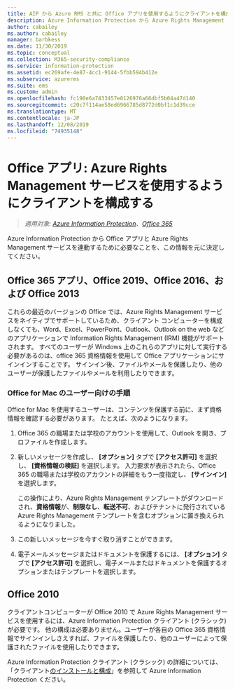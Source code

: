 ```yaml
---
title: AIP から Azure RMS と共に Office アプリを使用するようにクライアントを構成する
description: Azure Information Protection から Azure Rights Management サービスを使用する Office アプリケーションを構成するための、管理者向けの情報と手順です。
author: cabailey
ms.author: cabailey
manager: barbkess
ms.date: 11/30/2019
ms.topic: conceptual
ms.collection: M365-security-compliance
ms.service: information-protection
ms.assetid: ec269afe-4e87-4cc1-9144-5fbb594b412e
ms.subservice: azurerms
ms.suite: ems
ms.custom: admin
ms.openlocfilehash: fc190e6a7433457e0126976a66dbf5b04a47d140
ms.sourcegitcommit: c20c7f114ae58ed6966785d8772d0bf1c1d39cce
ms.translationtype: MT
ms.contentlocale: ja-JP
ms.lasthandoff: 12/08/2019
ms.locfileid: "74935148"
---
```

# <a name="office-apps-configuration-for-clients-to-use-the-azure-rights-management-service"></a>Office アプリ: Azure Rights Management サービスを使用するようにクライアントを構成する

>*適用対象: [Azure Information Protection](https://azure.microsoft.com/pricing/details/information-protection)、[Office 365](https://download.microsoft.com/download/E/C/F/ECF42E71-4EC0-48FF-AA00-577AC14D5B5C/Azure_Information_Protection_licensing_datasheet_EN-US.pdf)*


Azure Information Protection から Office アプリと Azure Rights Management サービスを連動するために必要なことを、この情報を元に決定してください。

## <a name="office365-apps-office-2019-office-2016-and-office-2013"></a>Office 365 アプリ、Office 2019、Office 2016、および Office 2013
これらの最近のバージョンの Office では、Azure Rights Management サービスをネイティブでサポートしているため、クライアント コンピューターを構成しなくても、Word、Excel、PowerPoint、Outlook、Outlook on the web などのアプリケーションで Information Rights Management (IRM) 機能がサポートされます。 すべてのユーザーが Windows 上のこれらのアプリに対して実行する必要があるのは、office 365 資格情報を使用して Office アプリケーションにサインインすることです。 サインイン後、ファイルやメールを保護したり、他のユーザーが保護したファイルやメールを利用したりできます。

### <a name="user-instructions-for-office-for-mac"></a>Office for Mac のユーザー向けの手順

Office for Mac を使用するユーザーは、コンテンツを保護する前に、まず資格情報を確認する必要があります。 たとえば、次のようになります。

1. Office 365 の職場または学校のアカウントを使用して、Outlook を開き、プロファイルを作成します。 

2. 新しいメッセージを作成し、 **[オプション]** タブで **[アクセス許可]** を選択し、 **[資格情報の検証]** を選択します。 入力要求が表示されたら、Office 365 の職場または学校のアカウントの詳細をもう一度指定し、 **[サインイン]** を選択します。
    
    この操作により、Azure Rights Management テンプレートがダウンロードされ、**資格情報**が、**制限なし**、**転送不可**、およびテナントに発行されている Azure Rights Management テンプレートを含むオプションに置き換えられるようになりました。 

3. この新しいメッセージを今すぐ取り消すことができます。

4. 電子メールメッセージまたはドキュメントを保護するには、 **[オプション]** タブで **[アクセス許可]** を選択し、電子メールまたはドキュメントを保護するオプションまたはテンプレートを選択します。

## <a name="office2010"></a>Office 2010
クライアントコンピューターが Office 2010 で Azure Rights Management サービスを使用するには、Azure Information Protection クライアント (クラシック) が必要です。 他の構成は必要ありません。ユーザーが各自の Office 365 資格情報でサインインしさえすれば、ファイルを保護したり、他のユーザーによって保護されたファイルを使用したりできます。

Azure Information Protection クライアント (クラシック) の詳細については、「クライアント[のインストールと構成](configure-client.md)」を参照して Azure Information Protection ください。

